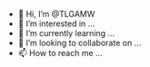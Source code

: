 - 👋 Hi, I’m @TLGAMW
- 👀 I’m interested in ...
- 🌱 I’m currently learning ...
- 💞️ I’m looking to collaborate on ...
- 📫 How to reach me ...

<!---
TLGAMW/TLGAMW is a ✨ special ✨ repository because its `README.md` (this file) appears on your GitHub profile.
You can click the Preview link to take a look at your changes.
--->
